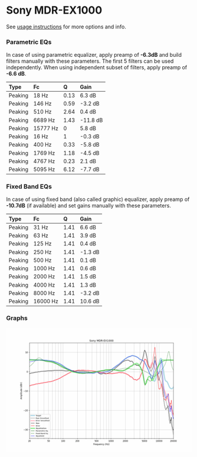 # Sony MDR-EX1000
See [usage instructions](https://github.com/jaakkopasanen/AutoEq#usage) for more options and info.

### Parametric EQs
In case of using parametric equalizer, apply preamp of **-6.3dB** and build filters manually
with these parameters. The first 5 filters can be used independently.
When using independent subset of filters, apply preamp of **-6.6 dB**.

| Type    | Fc       |    Q | Gain     |
|:--------|:---------|:-----|:---------|
| Peaking | 18 Hz    | 0.13 | 6.3 dB   |
| Peaking | 146 Hz   | 0.59 | -3.2 dB  |
| Peaking | 510 Hz   | 2.64 | 0.4 dB   |
| Peaking | 6689 Hz  | 1.43 | -11.8 dB |
| Peaking | 15777 Hz | 0    | 5.8 dB   |
| Peaking | 16 Hz    | 1    | -0.3 dB  |
| Peaking | 400 Hz   | 0.33 | -5.8 dB  |
| Peaking | 1769 Hz  | 1.18 | -4.5 dB  |
| Peaking | 4767 Hz  | 0.23 | 2.1 dB   |
| Peaking | 5095 Hz  | 6.12 | -7.7 dB  |

### Fixed Band EQs
In case of using fixed band (also called graphic) equalizer, apply preamp of **-10.7dB**
(if available) and set gains manually with these parameters.

| Type    | Fc       |    Q | Gain    |
|:--------|:---------|:-----|:--------|
| Peaking | 31 Hz    | 1.41 | 6.6 dB  |
| Peaking | 63 Hz    | 1.41 | 3.9 dB  |
| Peaking | 125 Hz   | 1.41 | 0.4 dB  |
| Peaking | 250 Hz   | 1.41 | -1.3 dB |
| Peaking | 500 Hz   | 1.41 | 0.1 dB  |
| Peaking | 1000 Hz  | 1.41 | 0.6 dB  |
| Peaking | 2000 Hz  | 1.41 | 1.5 dB  |
| Peaking | 4000 Hz  | 1.41 | 1.3 dB  |
| Peaking | 8000 Hz  | 1.41 | -3.2 dB |
| Peaking | 16000 Hz | 1.41 | 10.6 dB |

### Graphs
![](./Sony%20MDR-EX1000.png)